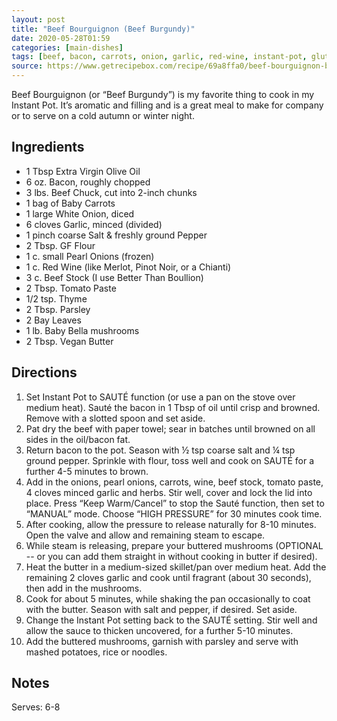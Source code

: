 ```yaml
---
layout: post
title: "Beef Bourguignon (Beef Burgundy)"
date: 2020-05-28T01:59
categories: [main-dishes]
tags: [beef, bacon, carrots, onion, garlic, red-wine, instant-pot, gluten-free, dairy-free]
source: https://www.getrecipebox.com/recipe/69a8ffa0/beef-bourguignon-beef-burgundy
---
```


Beef Bourguignon (or “Beef Burgundy”) is my favorite thing to cook in my Instant Pot. It’s aromatic and filling and is a great meal to make for company or to serve on a cold autumn or winter night.



## Ingredients ##

- 1 Tbsp Extra Virgin Olive Oil
- 6 oz. Bacon, roughly chopped
- 3 lbs. Beef Chuck, cut into 2-inch chunks
- 1 bag of Baby Carrots
- 1 large White Onion, diced
- 6 cloves Garlic, minced (divided)
- 1 pinch coarse Salt & freshly ground Pepper
- 2 Tbsp. GF Flour
- 1 c. small Pearl Onions (frozen)
- 1 c. Red Wine (like Merlot, Pinot Noir, or a Chianti)
- 3 c. Beef Stock (I use Better Than Boullion)
- 2 Tbsp. Tomato Paste
- 1/2 tsp. Thyme
- 2 Tbsp. Parsley
- 2 Bay Leaves
- 1 lb. Baby Bella mushrooms
- 2 Tbsp. Vegan Butter

## Directions ##

1. Set Instant Pot to SAUTÉ function (or use a pan on the stove over medium heat). Sauté the bacon in 1 Tbsp of oil until crisp and browned. Remove with a slotted spoon and set aside.
2. Pat dry the beef with paper towel; sear in batches until browned on all sides in the oil/bacon fat.
3. Return bacon to the pot. Season with ½ tsp coarse salt and ¼ tsp ground pepper. Sprinkle with flour, toss well and cook on SAUTÉ for a further 4-5 minutes to brown.
4. Add in the onions, pearl onions, carrots, wine, beef stock, tomato paste, 4 cloves minced garlic and herbs. Stir well, cover and lock the lid into place. Press “Keep Warm/Cancel” to stop the Sauté function, then set to “MANUAL” mode. Choose “HIGH PRESSURE” for 30 minutes cook time.
5. After cooking, allow the pressure to release naturally for 8-10 minutes. Open the valve and allow and remaining steam to escape.
6. While steam is releasing, prepare your buttered mushrooms (OPTIONAL -- or you can add them straight in without cooking in butter if desired).
7. Heat the butter in a medium-sized skillet/pan over medium heat. Add the remaining 2 cloves garlic and cook until fragrant (about 30 seconds), then add in the mushrooms.
8. Cook for about 5 minutes, while shaking the pan occasionally to coat with the butter. Season with salt and pepper, if desired. Set aside.
9. Change the Instant Pot setting back to the SAUTÉ setting. Stir well and allow the sauce to thicken uncovered, for a further 5-10 minutes.
10. Add the buttered mushrooms, garnish with parsley and serve with mashed potatoes, rice or noodles.

## Notes ##

Serves: 6-8



